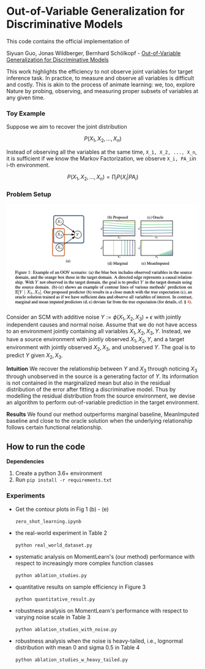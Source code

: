 # Out-of-Variable Generalization for Discriminative Models

This code contains the official implementation of 

Siyuan Guo, Jonas Wildberger, Bernhard Schölkopf - [Out-of-Variable Generalization for Discriminative Models](https://arxiv.org/abs/2304.07896)

This work highlights the efficiency to not observe joint variables for target inference task.
In practice, to measure and observe all variables is difficult and costly. 
This is akin to the process of animate learning: we, too, explore Nature by probing, observing, and
measuring proper subsets of variables at any given time.

### Toy Example
Suppose we aim to recover the joint distribution 

```math
P(X_1, X_2, ... , X_n)
```
Instead of observing all the variables at the same time, `X_1, X_2, ..., X_n`, 
it is sufficient if we know the Markov Factorization, we observe `X_i, PA_i`in i-th environment. 

```math
P(X_1, X_2, ... , X_n) = \prod_i P(X_i | PA_i)
```

### Problem Setup

![alt text](./images/figure1.png)

Consider an SCM with additive noise $`Y:= \phi(X_1, X_2, X_3) + \epsilon`$ with jointly independent causes and normal noise. 
Assume that we do not have access to an environment jointly containing all variables $`X_1, X_2, X_3, Y`$. Instead, we have
a source environment with jointly observed $`X_1, X_2, Y`$, and a target environment with jointly observed $`X_2, X_3`$, and unobserved $`Y`$.
The goal is to predict $`Y`$ given $`X_2, X_3`$.

**Intuition** We recover the relationship between $`Y`$ and $`X_3`$ through noticing $`X_3`$ through unobserved in the source is a generating factor of $`Y`$.
Its information is not contained in the marginalized mean but also in the residual distribution of the error after fitting a discriminative model. 
Thus by modelling the residual distribution from the source environment, we devise an algorithm to perform out-of-variable prediction in the target environment. 

**Results** We found our method outperforms marginal baseline, MeanImputed baseline and close to the oracle solution when the underlying relationship follows certain functional relationship. 



## How to run the code

**Dependencies**
1. Create a python 3.6+ environment 
2. Run `pip install -r requirements.txt` 

### Experiments
* Get the contour plots in Fig 1 (b) - (e)

   `zero_shot_learning.ipynb`
* the real-world experiment in Table 2

   `python real_world_dataset.py`
* systematic analysis on MomentLearn's (our method) performance with respect to increasingly more complex function classes

   `python ablation_studies.py`
* quantitative results on sample efficiency in Figure 3

   `python quantitative_result.py`
* robustness analysis on MomentLearn's performance with respect to varying noise scale in Table 3

    `python ablation_studies_with_noise.py`
* robustness analysis when the noise is heavy-tailed, i.e., lognormal distribution with mean 0 and sigma 0.5 in Table 4

    `python ablation_studies_w_heavy_tailed.py`

